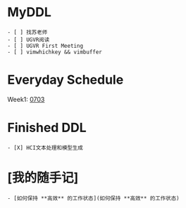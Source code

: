 # MyDDL
    - [ ] 找苏老师
    - [ ] UGVR阅读 
    - [ ] UGVR First Meeting
    - [ ] vimwhichkey && vimbuffer

# Everyday Schedule
Week1: [0703](0703)

# Finished DDL
    - [X] HCI文本处理和模型生成


# [我的随手记]
    - [如何保持 **高效** 的工作状态](如何保持 **高效** 的工作状态)






